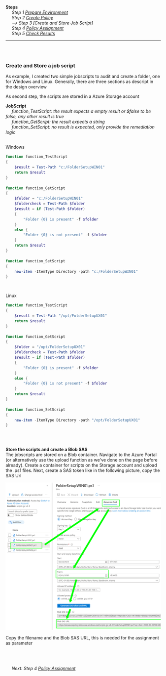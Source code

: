 **Steps** <br /> 
&nbsp;&nbsp;&nbsp;&nbsp;  _Step 1 [Prepare Environment](./Prepare.md)_ <br />
&nbsp;&nbsp;&nbsp;&nbsp;  _Step 2 [Create Policy](./CreatePolicy.md)_ <br />
&nbsp;&nbsp;&nbsp;&nbsp;  _--> Step 3 [Create and Store Job Script]_ <br />
&nbsp;&nbsp;&nbsp;&nbsp;  _Step 4 [Policy Assignment](./PolicyAssignment.md)_ <br />
&nbsp;&nbsp;&nbsp;&nbsp;  _Step 5 [Check Results](./CheckResult.md)_ <br />

***

<br />  <br />

### Create and Store a job script <br />
As example, I created two simple jobscripts to audit and create a folder, one for Windows and Linux.
Generally, there are three sections as descript in the design overview

As second step, the scripts are stored in a Azure Storage account
<br />

**JobScript** <br />
 &nbsp;&nbsp;&nbsp;&nbsp; _function_TestScript: the result expects a empty result or $false to be false, any other result is true_ <br />
 &nbsp;&nbsp;&nbsp;&nbsp; _function_GetScript: the result expects a string_ <br />
 &nbsp;&nbsp;&nbsp;&nbsp; _function_SetScript: no result is expected, only provide the remediation logic_ <br />
<br />

Windows
```powershell
function function_TestScript
{
    $result = Test-Path "c:/FolderSetupWIN01"
    return $result
}

function function_GetScript
{
    $folder = "c:/FolderSetupWIN01"
    $foldercheck = Test-Path $folder
    $result = if (Test-Path $folder)
    {
        "Folder {0} is present" -f $folder
    }
    else {
        "Folder {0} is not present" -f $folder
    }
    return $result
}

function function_SetScript
{
    new-item -ItemType Directory -path "c:/FolderSetupWIN01"
}
```
<br />

Linux
```powershell
function function_TestScript
{
    $result = Test-Path "/opt/FolderSetupUX01"
    return $result
}

function function_GetScript
{
    $folder = "/opt/FolderSetupUX01"
    $foldercheck = Test-Path $folder
    $result = if (Test-Path $folder)
    {
        "Folder {0} is present" -f $folder
    }
    else {
        "Folder {0} is not present" -f $folder
    }
    return $result
}

function function_SetScript
{
    new-item -ItemType Directory -path "/opt/FolderSetupUX01"
}
```
<br /><br />

**Store the scripts and create a Blob SAS** <br />
The jobscripts are stored on a Blob container. Navigate to the Azure Portal (or alternatively use the upload function as we've done on the page before already). Create a container for scripts on the Storage account and upload the .ps1 files.
Next, create a SAS token like in the following picture, copy the SAS Url

![](../pics/blobsasgeneration.png)
<br />

Copy the filename and the Blob SAS URL, this is needed for the assignment as parameter



<br /><br /><br />
&nbsp;&nbsp;&nbsp;&nbsp;  _Next: Step 4 [Policy Assignment](./PolicyAssignment.md)_ <br />
